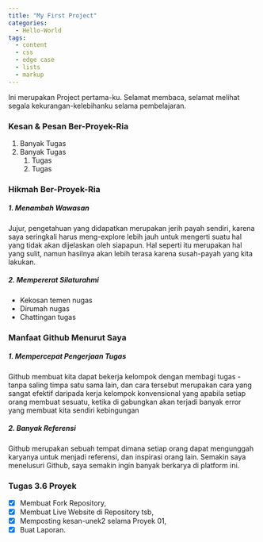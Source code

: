 ```yaml
---
title: "My First Project"
categories:
  - Hello-World
tags:
  - content
  - css
  - edge case
  - lists
  - markup
---
```


Ini merupakan Project pertama-ku. Selamat membaca, selamat melihat segala kekurangan-kelebihanku selama pembelajaran.

### Kesan & Pesan Ber-Proyek-Ria

1. Banyak Tugas
2. Banyak Tugas
     1. Tugas
     2. Tugas

### Hikmah Ber-Proyek-Ria

##### 1. Menambah Wawasan

Jujur, pengetahuan yang didapatkan merupakan jerih payah sendiri, karena saya seringkali harus meng-explore lebih jauh untuk mengerti suatu hal yang tidak akan dijelaskan oleh siapapun. Hal seperti itu merupakan hal yang sulit, namun hasilnya akan lebih terasa karena susah-payah yang kita lakukan.

##### 2. Mempererat Silaturahmi
  * Kekosan temen nugas
  * Dirumah nugas
  * Chattingan tugas

### Manfaat Github Menurut Saya

##### 1. Mempercepat Pengerjaan Tugas

Github membuat kita dapat bekerja kelompok dengan membagi tugas - tanpa saling timpa satu sama lain, dan cara tersebut merupakan cara yang sangat efektif daripada kerja kelompok konvensional yang apabila setiap orang membuat sesuatu, ketika di gabungkan akan terjadi banyak error yang membuat kita sendiri kebingungan

##### 2. Banyak Referensi

Github merupakan sebuah tempat dimana setiap orang dapat mengunggah karyanya untuk menjadi referensi, dan inspirasi orang lain. Semakin saya menelusuri Github, saya semakin ingin banyak berkarya di platform ini.

### Tugas 3.6 Proyek

- [x] Membuat Fork Repository,
- [x] Membuat Live Website di Repository tsb,
- [x] Memposting kesan-unek2 selama Proyek 01,
- [x] Buat Laporan.